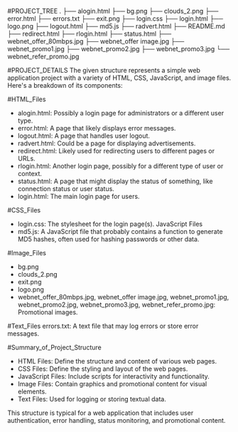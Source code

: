 #PROJECT_TREE
.
├── alogin.html
├── bg.png
├── clouds_2.png
├── error.html
├── errors.txt
├── exit.png
├── login.css
├── login.html
├── logo.png
├── logout.html
├── md5.js
├── radvert.html
├── README.md
├── redirect.html
├── rlogin.html
├── status.html
├── webnet_offer_80mbps.jpg
├── webnet_offer image.jpg
├── webnet_promo1.jpg
├── webnet_promo2.jpg
├── webnet_promo3.jpg
└── webnet_refer_promo.jpg

#PROJECT_DETAILS
The given structure represents a simple web application project with a variety of HTML, CSS, JavaScript, and image files. Here's a breakdown of its components:

#HTML_Files
- alogin.html: Possibly a login page for administrators or a different user type.
- error.html: A page that likely displays error messages.
- logout.html: A page that handles user logout.
- radvert.html: Could be a page for displaying advertisements.
- redirect.html: Likely used for redirecting users to different pages or URLs.
- rlogin.html: Another login page, possibly for a different type of user or context.
- status.html: A page that might display the status of something, like connection status or user status.
- login.html: The main login page for users.

#CSS_Files
- login.css: The stylesheet for the login page(s).
JavaScript Files
- md5.js: A JavaScript file that probably contains a function to generate MD5 hashes, often used for hashing passwords or other data.

#Image_Files
- bg.png
- clouds_2.png
- exit.png
- logo.png
- webnet_offer_80mbps.jpg, webnet_offer image.jpg, webnet_promo1.jpg, webnet_promo2.jpg, webnet_promo3.jpg, webnet_refer_promo.jpg: Promotional images.

#Text_Files
errors.txt: A text file that may log errors or store error messages.

#Summary_of_Project_Structure
- HTML Files: Define the structure and content of various web pages.
- CSS Files: Define the styling and layout of the web pages.
- JavaScript Files: Include scripts for interactivity and functionality.
- Image Files: Contain graphics and promotional content for visual elements.
- Text Files: Used for logging or storing textual data.

This structure is typical for a web application that includes user authentication, error handling, status monitoring, and promotional content.
